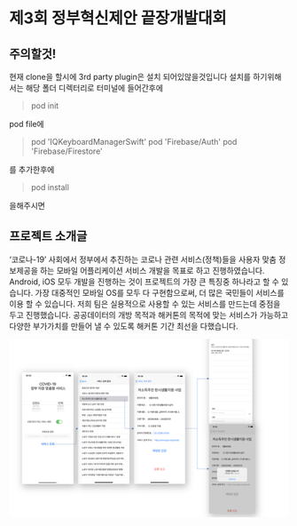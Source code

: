 # 제3회 정부혁신제안 끝장개발대회

## 주의할것!
현재 clone을 할시에 3rd party plugin은 설치 되어있않을것입니다
설치를 하기위해서는 해당 폴더 디렉터리로 터미널에 들어간후에


> pod init

pod file에 

>  pod 'IQKeyboardManagerSwift'
>  pod 'Firebase/Auth'
>  pod 'Firebase/Firestore'

를 추가한후에 

> pod install

을해주시면 


## 프로젝트 소개글

‘코로나-19’ 사회에서 정부에서 추진하는 코로나 관련 서비스(정책)들을 사용자 맞춤 정보제공을 하는 모바일 어플리케이션 서비스 개발을 목표로 하고 진행하였습니다. Android, iOS 모두 개발을 진행하는 것이 프로젝트의 가장 큰 특징중 하나라고 할 수 있습니다. 가장 대중적인 모바일 OS를 모두 다 구현함으로써, 더 많은 국민들이 서비스를 이용 할 수 있습니다.
저희 팀은 실용적으로 사용할 수 있는 서비스를 만드는데 중점을 두고 진행했습니다. 공공데이터의 개방 목적과 해커톤의 목적에 맞는 서비스가 가능하고 다양한 부가가치를 만들어 낼 수 있도록 해커톤 기간 최선을 다했습니다.


![screenshot](/screenshot/img.png)
